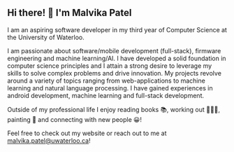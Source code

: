 ## Hi there! 👋 I'm Malvika Patel

I am an aspiring software developer in my third year of Computer Science at the University of Waterloo. 

I am passionate about software/mobile development (full-stack), firmware engineering and machine learning/AI. I have developed a solid foundation in computer science principles and I attain a strong desire to leverage my skills to solve complex problems and drive innovation. 
My projects revolve around a variety of topics ranging from web-applications to machine learning and natural language processing. 
I have gained experiences in android development, machine learning and full-stack development. 

Outside of my professional life I enjoy reading books 📚, working out 🏋🏽‍♀️, painting 🎨 and connecting with new people 😀! 

Feel free to check out my website or reach out to me at malvika.patel@uwaterloo.ca!
